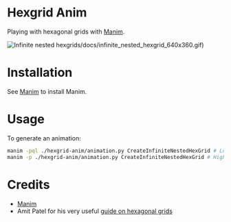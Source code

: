 # Hexgrid Anim

Playing with hexagonal grids with [Manim](https://github.com/ManimCommunity/manim). 

![Infinite nested hexgrids](https://raw.githubusercontent.com/mthiboust/hexgrid-anim)/docs/infinite_nested_hexgrid_640x360.gif)

# Installation

See [Manim](https://github.com/ManimCommunity/manim) to install Manim.

# Usage

To generate an animation:
```bash
manim -pql ./hexgrid-anim/animation.py CreateInfiniteNestedHexGrid # Low resolution
manim -p ./hexgrid-anim/animation.py CreateInfiniteNestedHexGrid # High resolution
```

# Credits

* [Manim](https://github.com/ManimCommunity/manim)
* Amit Patel for his very useful [guide on hexagonal grids](https://www.redblobgames.com/grids/hexagons/)
